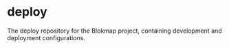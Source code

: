 # deploy
The deploy repository for the Blokmap project, containing development and deployment configurations.
